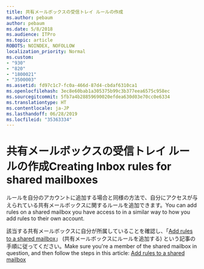 ```yaml
---
title: 共有メールボックスの受信トレイ ルールの作成
ms.author: pebaum
author: pebaum
ms.date: 5/8/2018
ms.audience: ITPro
ms.topic: article
ROBOTS: NOINDEX, NOFOLLOW
localization_priority: Normal
ms.custom:
- "930"
- "820"
- "1800021"
- "3500003"
ms.assetid: fd97c1c7-fc0a-466d-87d4-cbdaf6310ca1
ms.openlocfilehash: 3ec8e60bab1a305375b99c3b377eea6575c958ec
ms.sourcegitcommit: 5fb7a4b28859690020efdea630d03e70cc0e6334
ms.translationtype: HT
ms.contentlocale: ja-JP
ms.lasthandoff: 06/28/2019
ms.locfileid: "35363334"
---
```

# <a name="creating-inbox-rules-for-shared-mailboxes"></a><span data-ttu-id="cc17f-102">共有メールボックスの受信トレイ ルールの作成</span><span class="sxs-lookup"><span data-stu-id="cc17f-102">Creating Inbox rules for shared mailboxes</span></span>

<span data-ttu-id="cc17f-103">ルールを自分のアカウントに追加する場合と同様の方法で、自分にアクセスが与えられている共有メールボックスに関するルールを追加できます。</span><span class="sxs-lookup"><span data-stu-id="cc17f-103">You can add rules on a shared mailbox you have access to in a similar way to how you add rules to their own account.</span></span>
  
<span data-ttu-id="cc17f-104">該当する共有メールボックスに自分が所属していることを確認し、「[Add rules to a shared mailbox](https://support.office.com/article/b0963400-2a51-4c64-afc7-b816d737d164)」 (共有メールボックスにルールを追加する) という記事の手順に従ってください。</span><span class="sxs-lookup"><span data-stu-id="cc17f-104">Make sure you're a member of the shared mailbox in question, and then follow the steps in this article: [Add rules to a shared mailbox](https://support.office.com/article/b0963400-2a51-4c64-afc7-b816d737d164)</span></span>
  